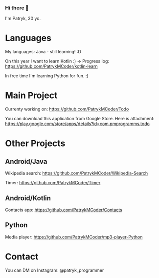 ### Hi there 👋

I'm Patryk, 20 yo.

# Languages

My languages: Java - still learning! :D

On this year I want to learn Kotlin :) -> Progress log: https://github.com/PatrykMCoder/kotlin-learn

In free time I'm learning Python for fun. :)

# Main Project

Currenty working on: https://github.com/PatrykMCoder/Todo

You can download this application from Google Store. Here is attachment: https://play.google.com/store/apps/details?id=com.pmprogramms.todo 

# Other Projects

## Android/Java

Wikipedia search: https://github.com/PatrykMCoder/Wikipedia-Search

Timer: https://github.com/PatrykMCoder/Timer

## Android/Kotlin

Contacts app: https://github.com/PatrykMCoder/Contacts

## Python 

Media player: https://github.com/PatrykMCoder/mp3-player-Python

# Contact

You can DM on Instagram: @patryk_programmer


